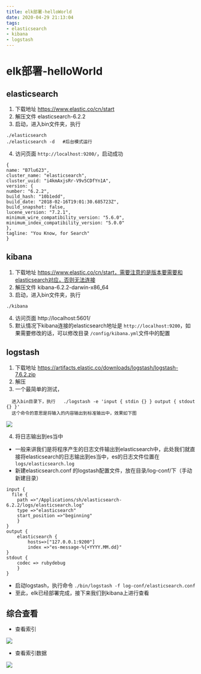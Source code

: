 ```yaml
---
title: elk部署-helloWorld
date: 2020-04-29 21:13:04
tags:
- elasticsearch
- kibana
- logstash
---
```


# elk部署-helloWorld

## elasticsearch

1. 下载地址 https://www.elastic.co/cn/start
2. 解压文件 elasticsearch-6.2.2
3. 启动，进入bin文件夹，执行

```
./elasticsearch
./elasticsearch -d   #后台模式运行
```

<!--more-->

4. 访问页面  `http://localhost:9200/`，启动成功

```
{
name: "B7lu623",
cluster_name: "elasticsearch",
cluster_uuid: "i4kmAxjsRr-V9v5CDfYn1A",
version: {
number: "6.2.2",
build_hash: "10b1edd",
build_date: "2018-02-16T19:01:30.685723Z",
build_snapshot: false,
lucene_version: "7.2.1",
minimum_wire_compatibility_version: "5.6.0",
minimum_index_compatibility_version: "5.0.0"
},
tagline: "You Know, for Search"
}
```

## kibana

1. 下载地址 https://www.elastic.co/cn/start，需要注意的是版本要需要和elasticsearch对应，否则无法连接
2. 解压文件 kibana-6.2.2-darwin-x86_64
3. 启动，进入bin文件夹，执行

```
./kibana
```

4. 访问页面 http://localhost:5601/
5. 默认情况下kibana连接的elasticsearch地址是 `http://localhost:9200`，如果需要修改的话，可以修改目录 `/config/kibana.yml`文件中的配置 

## logstash

1. 下载地址 https://artifacts.elastic.co/downloads/logstash/logstash-7.6.2.zip
2. 解压
3. 一个最简单的测试，

```
  进入bin目录下，执行   ./logstash -e 'input { stdin {} } output { stdout {} }'
  这个命令的意思是将输入的内容输出到标准输出中，效果如下图
```

![](https://tva1.sinaimg.cn/large/007S8ZIlgy1geayl7bxphj31b00h1gok.jpg)

4. 将日志输出到es当中

* 一般来讲我们是将程序产生的日志文件输出到elasticsearch中，此处我们就直接将elasticsearch的日志输出到es当中，es的日志文件位置在 `logs/elasticsearch.log`
* 新建elasticsearch.conf 的logstash配置文件，放在目录/log-conf/下（手动新建目录）

```
input {
  file {
    path =>"/Applications/sh/elasticsearch-6.2.2/logs/elasticsearch.log"
	type =>"elasticsearch"
	start_position =>"beginning"
	}
}
output {
	elasticsearch {
		hosts=>["127.0.0.1:9200"]
		index =>"es-message-%{+YYYY.MM.dd}"
}       
stdout {
	codec => rubydebug
	}
}
```

* 启动logstash，执行命令  `./bin/logstash -f log-conf/elasticsearch.conf`
* 至此，elk已经部署完成，接下来我们到kibana上进行查看

## 综合查看

* 查看索引

![](https://tva1.sinaimg.cn/large/007S8ZIlgy1geaysulclaj311205u75j.jpg)

* 查看索引数据

![](https://tva1.sinaimg.cn/large/007S8ZIlgy1geayubbferj31bc0laaeu.jpg)

